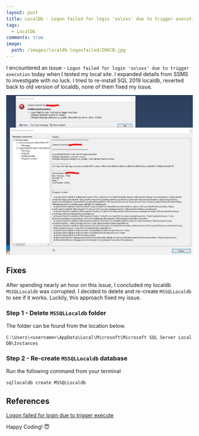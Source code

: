 ```yaml
---
layout: post
title: LocalDb - Logon failed for login 'xx\xxx' due to trigger execution
tags:
  - LocalDb
comments: true
image:
  path: /images/localdb-logonfailed/IHXCB.jpg
---
```


<!-- ![_config.yml]({{ site.baseurl }}/images/localdb-logonfailed/IHXCB.jpg) -->

I encountered an issue - `Logon failed for login 'xx\xxx' due to trigger execution` today when I tested my local site. I expanded details from SSMS to investigate with no luck. I tried to re-install SQL 2019 localdb, reverted back to old version of localdb, none of them fixed my issue.

<!--more-->

<img src="/images/localdb-logonfailed/PWVB2.jpg" width="700" style="display:block"/>

## Fixes

After spending nearly an hour on this issue, I concluded my localdb `MSSQLLocaldb` was corrupted. I decided to delete and re-create `MSSQLLocaldb` to see if it works. Luckily, this approach fixed my issue.

### Step 1 - Delete `MSSQLLocaldb` folder

The folder can be found from the location below.

```
C:\Users\<username>\AppData\Local\Microsoft\Microsoft SQL Server Local DB\Instances
```

### Step 2 - Re-create `MSSQLLocaldb` database

Run the following command from your terminal

```
sqllocaldb create MSSQLLocaldb

```

## References

[Logon failed for login due to trigger execute](https://dba.stackexchange.com/questions/218811/logon-failed-for-login-due-to-trigger-execution)

Happy Coding! 😇
